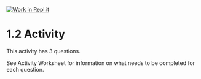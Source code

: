 [![Work in Repl.it](https://classroom.github.com/assets/work-in-replit-14baed9a392b3a25080506f3b7b6d57f295ec2978f6f33ec97e36a161684cbe9.svg)](https://classroom.github.com/online_ide?assignment_repo_id=3279954&assignment_repo_type=AssignmentRepo)
# 1.2 Activity

This activity has 3 questions.  

See Activity Worksheet for information on what needs to be completed for each question.